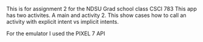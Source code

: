 This is for assignment 2 for the NDSU Grad school class CSCI 783
This app has two activites. A main and activity 2. 
This show cases how to call an activity with explicit intent vs implicit intents.

For the emulator I used the PIXEL 7 API
